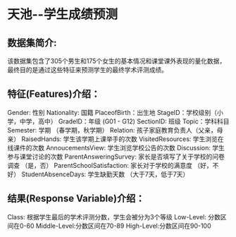 # 天池--学生成绩预测

## 数据集简介: 
该数据集包含了305个男生和175个女生的基本情况和课堂课外表现的量化数据，最终目的是通过这些特征来预测学生的最终学术评测成绩。

## 特征(Features)介绍：
Gender: 性别
Nationality: 国籍
PlaceofBirth：出生地
StageID：学校级别（小学，中学，高中）
GradeID：年级 (G01 - G12)
SectionID: 班级
Topic：学科科目
Semester: 学期 （春学期，秋学期）
Relation: 孩子家庭教育负责人（父亲，母亲）
RaisedHands: 学生该学期上课举手的次数
VisitedResources: 学生浏览在线课件的次数
AnnoucementsView: 学生浏览学校公告的次数
Discussion: 学生参与课堂讨论的次数
ParentAnsweringSurvey: 家长是否填写了关于学校的问卷调查 （是，否）
ParentSchoolSatisfaction: 家长对于学校的满意度 （好，不好）
StudentAbsenceDays: 学生缺勤天数 （大于7天，低于7天）

## 结果(Response Variable)介绍：
Class: 根据学生最后的学术评测分数，学生会被分为3个等级 
Low-Level: 分数区间在0-60 
Middle-Level:分数区间在70-89 
High-Level:分数区间在90-100
